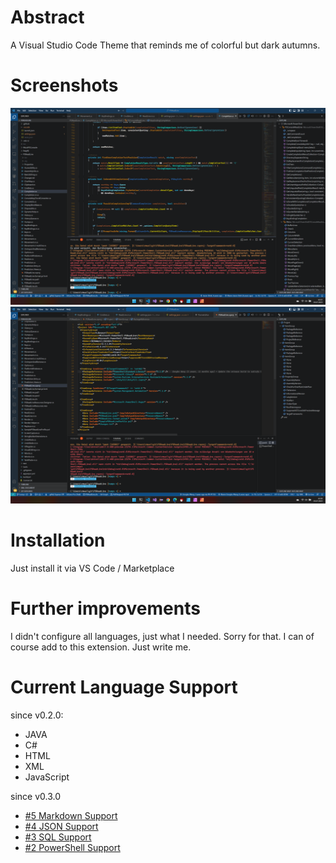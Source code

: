 # Abstract
A Visual Studio Code Theme that reminds me of colorful but dark autumns.

# Screenshots

[![Screenshot 1 - CSharp](/extension/resources/vscode-theme-dark-autumn-1.png)](https://github.com/Darkstar-GmbH/vscode-theme-dark-autumn/tree/v0.3.2/)
[![Screenshot 2 - XML](/extension/resources/vscode-theme-dark-autumn-2.png)](https://github.com/Darkstar-GmbH/vscode-theme-dark-autumn/tree/v0.3.2/)

# Installation

Just install it via VS Code / Marketplace

# Further improvements

I didn't configure all languages, just what I needed. Sorry for that. I can of course add to this extension. Just write me.

# Current Language Support

since v0.2.0:

 * JAVA
 * C#
 * HTML
 * XML
 * JavaScript

since v0.3.0

 * [#5 Markdown Support][support:md]
 * [#4 JSON Support][support:json]
 * [#3 SQL Support][support:sql]
 * [#2 PowerShell Support][support:ps]


[support:ps]: https://github.com/Darkstar-GmbH/vscode-theme-dark-autumn/issues/2
[support:sql]: https://github.com/Darkstar-GmbH/vscode-theme-dark-autumn/issues/3
[support:json]: https://github.com/Darkstar-GmbH/vscode-theme-dark-autumn/issues/4
[support:md]: https://github.com/Darkstar-GmbH/vscode-theme-dark-autumn/issues/5